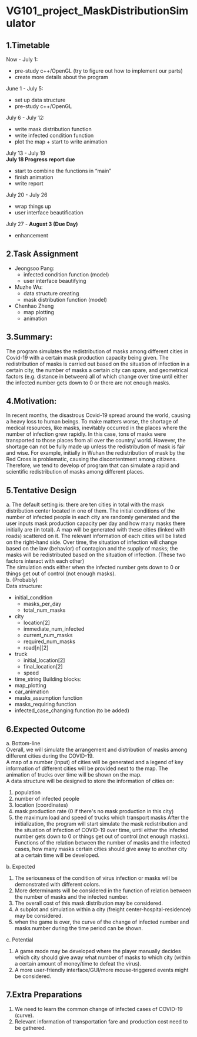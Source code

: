 # VG101_project_MaskDistributionSimulator
## 1.Timetable
Now - July 1:  
- pre-study c++/OpenGL (try to figure out how to implement our parts)  
- create more details about the program  

June 1 - July 5:  
- set up data structure  
- pre-study c++/OpenGL  

July 6 - July 12:  
- write mask distribution function  
- write infected condition function  
- plot the map + start to write animation  

July 13 - July 19  
**July 18 Progress report due**  
- start to combine the functions in “main”  
- finish animation  
- write report  

July 20 - July 26  
- wrap things up  
- user interface beautification  

July 27 - **August 3 (Due Day)**  
- enhancement  
## 2.Task Assignment  
- Jeongsoo Pang:  
  - infected condition function (model)  
  - user interface beautifying  
- Muzhe Wu:  
  - data structure creating  
  - mask distribution function (model)  
- Chenhao Zheng  
  - map plotting  
  - animation  

## 3.Summary:
The program simulates the redistribution of masks among different cities in
Covid-19 with a certain mask production capacity being given. The redistribution of
masks is carried out based on the situation of infection in a certain city, the number of
masks a certain city can spare, and geometrical factors (e.g. distance in between) all
of which change over time until either the infected number gets down to 0 or there are
not enough masks.  

## 4.Motivation:
In recent months, the disastrous Covid-19 spread around the world, causing a
heavy loss to human beings. To make matters worse, the shortage of medical
resources, like masks, inevitably occurred in the places where the number of infection
grew rapidly. In this case, tons of masks were transported to those places from all
over the country/ world. However, the shortage can not be fully made up unless the
redistribution of mask is fair and wise. For example, initially in Wuhan the
redistribution of mask by the Red Cross is problematic, causing the discontentment
among citizens.  
Therefore, we tend to develop of program that can simulate a rapid and
scientific redistribution of masks among different places.  
## 5.Tentative Design
a. The default setting is: there are ten cities in total with the mask distribution
center located in one of them. The initial conditions of the number of infected
people in each city are randomly generated and the user inputs mask
production capacity per day and how many masks there initially are (in total).
A map will be generated with these cities (linked with roads) scattered on it.
The relevant information of each cities will be listed on the right-hand side.
Over time, the situation of infection will change based on the law
(behavior) of contagion and the supply of masks; the masks will be
redistributed based on the situation of infection. (These two factors interact
with each other)  
The simulation ends either when the infected number gets down to 0 or
things get out of control (not enough masks).  
b. (Probably)  
Data structure:  
- initial_condition
  - masks_per_day
  - total_num_masks
- city
  - location[2]
  - immediate_num_infected
  - current_num_masks
  - required_num_masks
  - road[n][2]
- truck
  - initial_location[2]
  - final_location[2]
  - speed
- time_string
Building blocks:  
- map_plotting
- car_animation
- masks_assumption function
- masks_requiring function
- infected_case_changing function
(to be added)  
## 6.Expected Outcome
a. Bottom-line  
Overall, we will simulate the arrangement and distribution of masks among
different cities during the COVID-19.  
A map of a number (input) of cities will be generated and a legend of key
information of different cities will be provided next to the map. The animation of
trucks over time will be shown on the map.  
A data structure will be designed to store the information of cities on:  
1. population
2. number of infected people
3. location (coordinates)
4. mask production rate (0 if there's no mask production in this city)
5. the maximum load and speed of trucks which transport masks
After the initialization, the program will start simulate the mask redistribution and
the situation of infection of COVID-19 over time, until either the infected number
gets down to 0 or things get out of control (not enough masks).  
Functions of the relation between the number of masks and the infected cases,
how many masks certain cities should give away to another city at a certain time
will be developed.

b. Expected  
1. The seriousness of the condition of virus infection or masks will be
demonstrated with different colors.
2. More determinants will be considered in the function of relation between
the number of masks and the infected number.
3. The overall cost of this mask distribution may be considered.
4. A subplot and simulation within a city (freight center-hospital-residence)
may be considered.
5. when the game is over, the curve of the change of infected number and masks
number during the time period can be shown.  

c. Potential  
1. A game mode may be developed where the player manually decides which
city should give away what number of masks to which city (within a certain
amount of money/time to defeat the virus).
2. A more user-friendly interface/GUI/more mouse-triggered events might be
considered.  

## 7.Extra Preparations
1. We need to learn the common change of infected cases of COVID-19 (curve).
2. Relevant information of transportation fare and production cost need to be
gathered.
